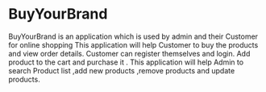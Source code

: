 # BuyYourBrand
BuyYourBrand is an application which is used by admin and their Customer for online shopping This application will help Customer to buy the products and view order details. Customer can register themselves and login. Add product to the cart and purchase it . This application will help Admin to search Product list ,add new products ,remove products and update products.
